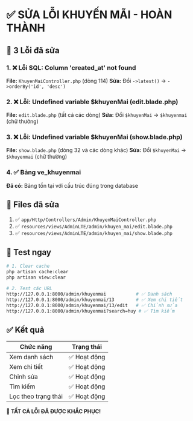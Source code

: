 # ✅ SỬA LỖI KHUYẾN MÃI - HOÀN THÀNH

## 🐛 3 Lỗi đã sửa

### 1. ❌ Lỗi SQL: Column 'created_at' not found

**File:** `KhuyenMaiController.php` (dòng 114)
**Sửa:** Đổi `->latest()` → `->orderBy('id', 'desc')`

### 2. ❌ Lỗi: Undefined variable $khuyenMai (edit.blade.php)

**File:** `edit.blade.php` (tất cả các dòng)
**Sửa:** Đổi `$khuyenMai` → `$khuyenmai` (chữ thường)

### 3. ❌ Lỗi: Undefined variable $khuyenMai (show.blade.php)

**File:** `show.blade.php` (dòng 32 và các dòng khác)
**Sửa:** Đổi `$khuyenMai` → `$khuyenmai` (chữ thường)

### 4. ✅ Bảng ve_khuyenmai

**Đã có:** Bảng tồn tại với cấu trúc đúng trong database

## 📝 Files đã sửa

1. ✅ `app/Http/Controllers/Admin/KhuyenMaiController.php`
2. ✅ `resources/views/AdminLTE/admin/khuyen_mai/edit.blade.php`
3. ✅ `resources/views/AdminLTE/admin/khuyen_mai/show.blade.php`

## 🧪 Test ngay

```bash
# 1. Clear cache
php artisan cache:clear
php artisan view:clear

# 2. Test các URL
http://127.0.0.1:8000/admin/khuyenmai           # ✅ Danh sách
http://127.0.0.1:8000/admin/khuyenmai/13        # ✅ Xem chi tiết
http://127.0.0.1:8000/admin/khuyenmai/13/edit   # ✅ Chỉnh sửa
http://127.0.0.1:8000/admin/khuyenmai?search=huy # ✅ Tìm kiếm
```

## ✅ Kết quả

| Chức năng           | Trạng thái   |
| ------------------- | ------------ |
| Xem danh sách       | ✅ Hoạt động |
| Xem chi tiết        | ✅ Hoạt động |
| Chỉnh sửa           | ✅ Hoạt động |
| Tìm kiếm            | ✅ Hoạt động |
| Lọc theo trạng thái | ✅ Hoạt động |

**🎉 TẤT CẢ LỖI ĐÃ ĐƯỢC KHẮC PHỤC!**
